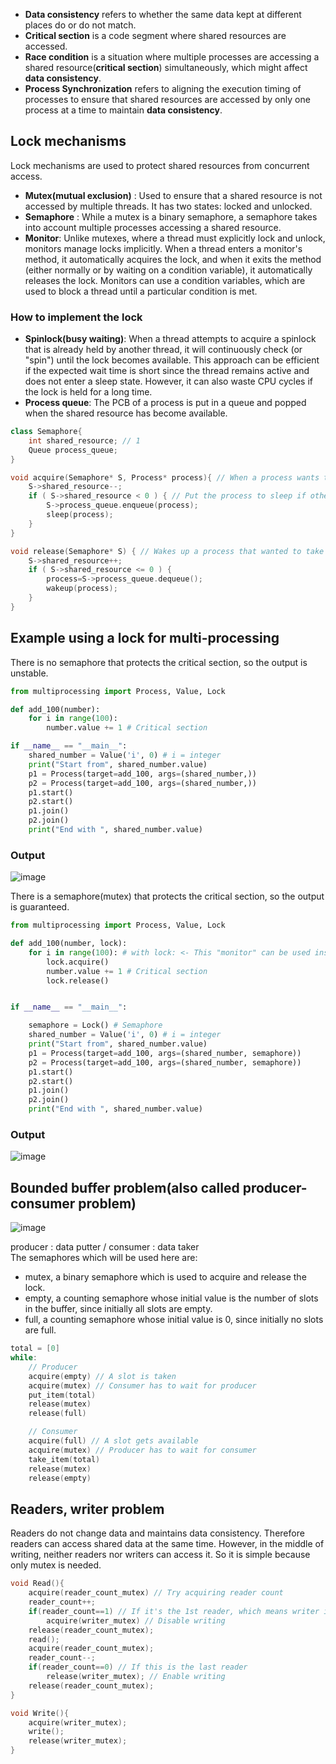 - **Data consistency** refers to whether the same data kept at different places do or do not match. 
- **Critical section** is a code segment where shared resources are accessed.
- **Race condition** is a situation where multiple processes are accessing a shared resource(**critical section**) simultaneously, which might affect **data consistency**.
- **Process Synchronization** refers to aligning the execution timing of processes to ensure that shared resources are accessed by only one process at a time to maintain **data consistency**.

## Lock mechanisms
Lock mechanisms are used to protect shared resources from concurrent access.
- **Mutex(mutual exclusion)** : Used to ensure that a shared resource is not accessed by multiple threads. It has two states: locked and unlocked.
- **Semaphore** : While a mutex is a binary semaphore, a semaphore takes into account multiple processes accessing a shared resource.
- **Monitor**: Unlike mutexes, where a thread must explicitly lock and unlock, monitors manage locks implicitly. When a thread enters a monitor's method, it automatically acquires the lock, and when it exits the method (either normally or by waiting on a condition variable), it automatically releases the lock. Monitors can use a condition variables, which are used to block a thread until a particular condition is met.

### How to implement the lock
- **Spinlock(busy waiting)**: When a thread attempts to acquire a spinlock that is already held by another thread, it will continuously check (or "spin") until the lock becomes available. This approach can be efficient if the expected wait time is short since the thread remains active and does not enter a sleep state. However, it can also waste CPU cycles if the lock is held for a long time.
- **Process queue**: The PCB of a process is put in a queue and popped when the shared resource has become available.

~~~c++
class Semaphore{
	int shared_resource; // 1
	Queue process_queue;
}

void acquire(Semaphore* S, Process* process){ // When a process wants to take a shared resource
    S->shared_resource--;
    if ( S->shared_resource < 0 ) { // Put the process to sleep if other processes are using the shared resource
        S->process_queue.enqueue(process);
        sleep(process);
    }
}

void release(Semaphore* S) { // Wakes up a process that wanted to take a shared resource
    S->shared_resource++;
    if ( S->shared_resource <= 0 ) { 
        process=S->process_queue.dequeue();
        wakeup(process);
    }
}
~~~

## Example using a lock for multi-processing
There is no semaphore that protects the critical section, so the output is unstable.
~~~python
from multiprocessing import Process, Value, Lock

def add_100(number):
    for i in range(100):
        number.value += 1 # Critical section

if __name__ == "__main__":
    shared_number = Value('i', 0) # i = integer
    print("Start from", shared_number.value)
    p1 = Process(target=add_100, args=(shared_number,))
    p2 = Process(target=add_100, args=(shared_number,))
    p1.start()
    p2.start()
    p1.join()
    p2.join()
    print("End with ", shared_number.value)
~~~
### Output
![image](https://user-images.githubusercontent.com/67142421/177394795-d4fc8ac8-d465-4f08-b00b-40202a48e261.png)

There is a semaphore(mutex) that protects the critical section, so the output is guaranteed.
~~~python
from multiprocessing import Process, Value, Lock

def add_100(number, lock):
    for i in range(100): # with lock: <- This "monitor" can be used instead of specifying lock.acquire() and release() manually.
        lock.acquire()
        number.value += 1 # Critical section
        lock.release()


if __name__ == "__main__":

    semaphore = Lock() # Semaphore
    shared_number = Value('i', 0) # i = integer
    print("Start from", shared_number.value)
    p1 = Process(target=add_100, args=(shared_number, semaphore))
    p2 = Process(target=add_100, args=(shared_number, semaphore))
    p1.start()
    p2.start()
    p1.join()
    p2.join()
    print("End with ", shared_number.value)
~~~
### Output
![image](https://user-images.githubusercontent.com/67142421/177388487-051bd0f0-e5ea-4242-9278-a97af7899ca5.png)

## Bounded buffer problem(also called producer-consumer problem)
![image](https://github.com/vacu9708/Fundamental-knowledge/assets/67142421/96cf93d8-74ea-4347-abf5-6fef6e22ab79)

producer : data putter / consumer : data taker<br>
The semaphores which will be used here are:
- mutex, a binary semaphore which is used to acquire and release the lock.
- empty, a counting semaphore whose initial value is the number of slots in the buffer, since initially all slots are empty.
- full, a counting semaphore whose initial value is 0, since initially no slots are full.

~~~c++
total = [0]
while:
	// Producer
	acquire(empty) // A slot is taken
	acquire(mutex) // Consumer has to wait for producer
	put_item(total)
	release(mutex)
	release(full)

	// Consumer
	acquire(full) // A slot gets available
	acquire(mutex) // Producer has to wait for consumer
	take_item(total)
	release(mutex)
	release(empty)
~~~

## Readers, writer problem
Readers do not change data and maintains data consistency. Therefore readers can access shared data at the same time.<nt>
However, in the middle of writing, neither readers nor writers can access it. So it is simple because only mutex is needed.<br>

~~~c++
void Read(){
	acquire(reader_count_mutex) // Try acquiring reader count
	reader_count++;
	if(reader_count==1) // If it's the 1st reader, which means writer is off
		acquire(writer_mutex) // Disable writing
	release(reader_count_mutex);
	read();
	acquire(reader_count_mutex);
	reader_count--;
	if(reader_count==0) // If this is the last reader
		release(writer_mutex); // Enable writing
	release(reader_count_mutex);
}

void Write(){
	acquire(writer_mutex);
	write();
	release(writer_mutex);
}
~~~
